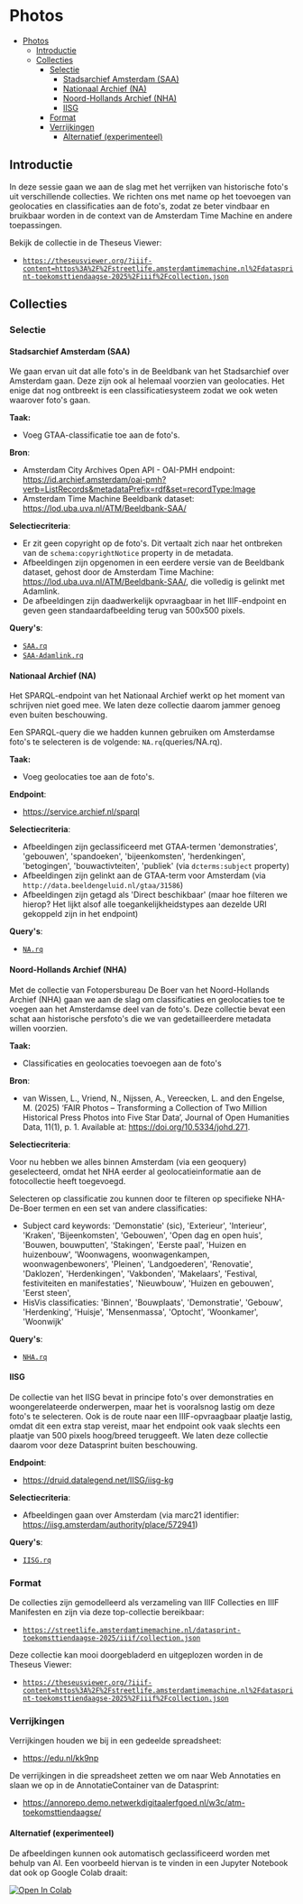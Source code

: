 # Photos

- [Photos](#photos)
  - [Introductie](#introductie)
  - [Collecties](#collecties)
    - [Selectie](#selectie)
      - [Stadsarchief Amsterdam (SAA)](#stadsarchief-amsterdam-saa)
      - [Nationaal Archief (NA)](#nationaal-archief-na)
      - [Noord-Hollands Archief (NHA)](#noord-hollands-archief-nha)
      - [IISG](#iisg)
    - [Format](#format)
    - [Verrijkingen](#verrijkingen)
      - [Alternatief (experimenteel)](#alternatief-experimenteel)

## Introductie

In deze sessie gaan we aan de slag met het verrijken van historische foto's uit verschillende collecties. We richten ons met name op het toevoegen van geolocaties en classificaties aan de foto's, zodat ze beter vindbaar en bruikbaar worden in de context van de Amsterdam Time Machine en andere toepassingen.

Bekijk de collectie in de Theseus Viewer:

- [`https://theseusviewer.org/?iiif-content=https%3A%2F%2Fstreetlife.amsterdamtimemachine.nl%2Fdatasprint-toekomsttiendaagse-2025%2Fiiif%2Fcollection.json`](https://theseusviewer.org/?iiif-content=https%3A%2F%2Fstreetlife.amsterdamtimemachine.nl%2Fdatasprint-toekomsttiendaagse-2025%2Fiiif%2Fcollection.json)

## Collecties

### Selectie

#### Stadsarchief Amsterdam (SAA)

We gaan ervan uit dat alle foto's in de Beeldbank van het Stadsarchief over Amsterdam gaan. Deze zijn ook al helemaal voorzien van geolocaties. Het enige dat nog ontbreekt is een classificatiesysteem zodat we ook weten waarover foto's gaan.

**Taak:**

- Voeg GTAA-classificatie toe aan de foto's.

**Bron**:

- Amsterdam City Archives Open API - OAI-PMH endpoint: https://id.archief.amsterdam/oai-pmh?verb=ListRecords&metadataPrefix=rdf&set=recordType:Image
- Amsterdam Time Machine Beeldbank dataset: https://lod.uba.uva.nl/ATM/Beeldbank-SAA/

**Selectiecriteria**:

- Er zit geen copyright op de foto's. Dit vertaalt zich naar het ontbreken van de `schema:copyrightNotice` property in de metadata.
- Afbeeldingen zijn opgenomen in een eerdere versie van de Beeldbank dataset, gehost door de Amsterdam Time Machine: https://lod.uba.uva.nl/ATM/Beeldbank-SAA/, die volledig is gelinkt met Adamlink.
- De afbeeldingen zijn daadwerkelijk opvraagbaar in het IIIF-endpoint en geven geen standaardafbeelding terug van 500x500 pixels.

**Query's**:

- [`SAA.rq`](queries/SAA.rq)
- [`SAA-Adamlink.rq`](queries/SAA-Adamlink.rq)

#### Nationaal Archief (NA)

Het SPARQL-endpoint van het Nationaal Archief werkt op het moment van schrijven niet goed mee. We laten deze collectie daarom jammer genoeg even buiten beschouwing.

Een SPARQL-query die we hadden kunnen gebruiken om Amsterdamse foto's te selecteren is de volgende: `NA.rq`(queries/NA.rq).

**Taak:**

- Voeg geolocaties toe aan de foto's.

**Endpoint**:

- https://service.archief.nl/sparql

**Selectiecriteria**:

- Afbeeldingen zijn geclassificeerd met GTAA-termen 'demonstraties', 'gebouwen', 'spandoeken', 'bijeenkomsten', 'herdenkingen', 'betogingen', 'bouwactivteiten', 'publiek' (via `dcterms:subject` property)
- Afbeeldingen zijn gelinkt aan de GTAA-term voor Amsterdam (via `http://data.beeldengeluid.nl/gtaa/31586`)
- Afbeeldingen zijn getagd als 'Direct beschikbaar' (maar hoe filteren we hierop? Het lijkt alsof alle toegankelijkheidstypes aan dezelde URI gekoppeld zijn in het endpoint)

**Query's**:

- [`NA.rq`](queries/NA.rq)

#### Noord-Hollands Archief (NHA)

Met de collectie van Fotopersbureau De Boer van het Noord-Hollands Archief (NHA) gaan we aan de slag om classificaties en geolocaties toe te voegen aan het Amsterdamse deel van de foto's. Deze collectie bevat een schat aan historische persfoto's die we van gedetailleerdere metadata willen voorzien.

**Taak:**

- Classificaties en geolocaties toevoegen aan de foto's

**Bron**:

- van Wissen, L., Vriend, N., Nijssen, A., Vereecken, L. and den Engelse, M. (2025) ‘FAIR Photos – Transforming a Collection of Two Million Historical Press Photos into Five Star Data’, Journal of Open Humanities Data, 11(1), p. 1. Available at: https://doi.org/10.5334/johd.271.

**Selectiecriteria**:

Voor nu hebben we alles binnen Amsterdam (via een geoquery) geselecteerd, omdat het NHA eerder al geolocatieinformatie aan de fotocollectie heeft toegevoegd.

Selecteren op classificatie zou kunnen door te filteren op specifieke NHA-De-Boer termen en een set van andere classificaties:

- Subject card keywords: 'Demonstatie' (sic), 'Exterieur', 'Interieur', 'Kraken', 'Bijeenkomsten', 'Gebouwen', 'Open dag en open huis', 'Bouwen, bouwputten', 'Stakingen', 'Eerste paal', 'Huizen en huizenbouw', 'Woonwagens, woonwagenkampen, woonwagenbewoners', 'Pleinen', 'Landgoederen', 'Renovatie', 'Daklozen', 'Herdenkingen', 'Vakbonden', 'Makelaars', 'Festival, festiviteiten en manifestaties', 'Nieuwbouw', 'Huizen en gebouwen', 'Eerst steen',
- HisVis classificaties: 'Binnen', 'Bouwplaats', 'Demonstratie', 'Gebouw', 'Herdenking', 'Huisje', 'Mensenmassa', 'Optocht', 'Woonkamer', 'Woonwijk'

**Query's**:

- [`NHA.rq`](queries/NHA.rq)

#### IISG

De collectie van het IISG bevat in principe foto's over demonstraties en woongerelateerde onderwerpen, maar het is vooralsnog lastig om deze foto's te selecteren. Ook is de route naar een IIIF-opvraagbaar plaatje lastig, omdat dit een extra stap vereist, maar het endpoint ook vaak slechts een plaatje van 500 pixels hoog/breed teruggeeft. We laten deze collectie daarom voor deze Datasprint buiten beschouwing.

**Endpoint**:

- https://druid.datalegend.net/IISG/iisg-kg

**Selectiecriteria**:

- Afbeeldingen gaan over Amsterdam (via marc21 identifier: https://iisg.amsterdam/authority/place/572941)

**Query's**:

- [`IISG.rq`](queries/IISG.rq)

### Format

De collecties zijn gemodelleerd als verzameling van IIIF Collecties en IIIF Manifesten en zijn via deze top-collectie bereikbaar:

- [`https://streetlife.amsterdamtimemachine.nl/datasprint-toekomsttiendaagse-2025/iiif/collection.json`](https://streetlife.amsterdamtimemachine.nl/datasprint-toekomsttiendaagse-2025/iiif/collection.json)

Deze collectie kan mooi doorgebladerd en uitgeplozen worden in de Theseus Viewer:

- [`https://theseusviewer.org/?iiif-content=https%3A%2F%2Fstreetlife.amsterdamtimemachine.nl%2Fdatasprint-toekomsttiendaagse-2025%2Fiiif%2Fcollection.json`](https://theseusviewer.org/?iiif-content=https%3A%2F%2Fstreetlife.amsterdamtimemachine.nl%2Fdatasprint-toekomsttiendaagse-2025%2Fiiif%2Fcollection.json)

### Verrijkingen

Verrijkingen houden we bij in een gedeelde spreadsheet:
* https://edu.nl/kk9np

De verrijkingen in die spreadsheet zetten we om naar Web Annotaties en slaan we op in de AnnotatieContainer van de Datasprint:
* https://annorepo.demo.netwerkdigitaalerfgoed.nl/w3c/atm-toekomsttiendaagse/

#### Alternatief (experimenteel)

De afbeeldingen kunnen ook automatisch geclassificeerd worden met behulp van AI. Een voorbeeld hiervan is te vinden in een Jupyter Notebook dat ook op Google Colab draait: 

[![Open In Colab](https://colab.research.google.com/assets/colab-badge.svg)](https://colab.research.google.com/github/amsterdamtimemachine/datasprint-toekomsttiendaagse-2025/blob/main/2_photos/classify_ai.ipynb)

